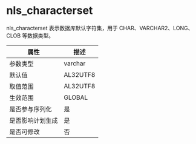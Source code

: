 nls_characterset 
=====================================

nls_characterset 表示数据库默认字符集，用于 CHAR、VARCHAR2、LONG、CLOB 等数据类型。


|  **属性**  |  **描述**  |
|----------|----------|
| 参数类型     | varchar  |
| 默认值      | AL32UTF8 |
| 取值范围     | AL32UTF8 |
| 生效范围     | GLOBAL   |
| 是否参与序列化  | 是        |
| 是否影响计划生成 | 是        |
| 是否可修改    | 否        |



